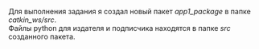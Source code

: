 Для выполнения задания я создал новый пакет *app1_package* в папке *catkin_ws/src*.  
Файлы python для издателя и подписчика находятся в папке *src* созданного пакета.